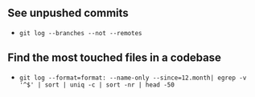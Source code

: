 ## See unpushed commits

- `git log --branches --not --remotes`

## Find the most touched files in a codebase

- `git log --format=format: --name-only --since=12.month| egrep -v '^$' | sort | uniq -c | sort -nr | head -50`